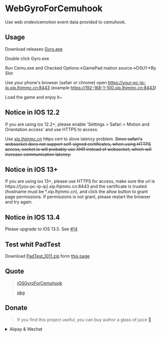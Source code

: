 # WebGyroForCemuhook

Use web ondevicemotion event data provided to cemuhook.

## Usage

Download releases [Gyro.exe](https://github.com/hjmmc/WebGyroForCemuhook/releases)

Double click Gyro.exe

Run Cemu.exe and Checked Options->GamePad mation source->DSU1->By Slot

Use your phone's browser (safair or chrome) open https://your-pc-ip-ip.xip.lhjmmc.cn:8443 (example https://192-168-1-100.xip.lhjmmc.cn:8443)

Load the game and enjoy it~

## Notice in IOS 12.2

If you are using ios 12.2+, please enable 'Settings > Safari > Motion and Orientation access' and use HTTPS to access.

Use [xip.lhjmmc.cn](https://xip.lhjmmc.cn) https cert to slove latency problem. ~~Since safari's websocket does not support self-signed certificates, when using HTTPS access, socket.io will probably use XHR instead of websocket, which will increase communication latency.~~

## Notice in IOS 13+

If you are using ios 13+, please use HTTPS for access, make sure the url is https://[you-pc-ip-ip].xip.lhjmmc.cn:8443 and the certificate is trusted (hostname must be *.xip.lhjmmc.cn), and click the allow button to grant page permissions. If permissions is not grant, please restart the browser and try again.

## Notice in IOS 13.4

Please upgrade to IOS 13.5. See [#14](https://github.com/hjmmc/WebGyroForCemuhook/issues/14)

## Test whit PadTest

Download [PadTest_1011.zip](https://files.sshnuke.net/PadTest_1011.zip) form [this page](https://cemuhook.sshnuke.net/padudpserver.html)

## Quote

> [iOSGyroForCemuhook](https://github.com/denismr/iOSGyroForCemuhook)

> [pkg](https://github.com/zeit/pkg)

## Donate

> If you find this project useful, you can buy author a glass of juice 🍹

<details>
  <summary>Alipay & Wechat</summary>
    
  <img src="https://cdn.lhjmmc.cn/alipay.jpg" width="300px"  />
  <img src="https://cdn.lhjmmc.cn/wx.jpg" width="350px" />
</details>
